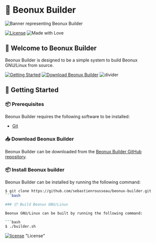 # 🐧 Beonux Builder

![Banner representing Beonux Builder][beonux builder]

[![License](https://img.shields.io/badge/License-GPL3-green.svg?style=for-the-badge\&logo=)](https://opensource.org/licenses/GPL-3.0) 
![Made with Love](https://raw.githubusercontent.com/sebastienrousseau/crypto-service/master/assets/made-with-love.svg)


## 👋 Welcome to Beonux Builder

Beonux Builder is designed to be a simple system to build Beonux GNU/Linux from 
source.

[![Getting Started][getting started]](#getting-started)
[![Download Beonux Builder][download]][1]
![divider][divider]

## 📖 Getting Started

### 📦 Prerequisites

Beonux Builder requires the following software to be installed:

- [Git][2]
  

### 📥 Download Beonux Builder

Beonux Builder can be downloaded from the [Beonux Builder GitHub repository][1].

### 📦 Install Beonux builder

Beonux Builder can be installed by running the following command:

```bash 
$ git clone https://github.com/sebastienrousseau/beonux-builder.git
```bash

### 📦 Build Beonux GNU/Linux

Beonux GNU/Linux can be built by running the following command:

```bash
$ ./builder.sh
```


[1]: https://github.com/sebastienrousseau/beonux-builder/packages/ "Download Beonux Builder"
[2]: https://git-scm.com/ "Git"
[3]: https://github.com/sebastienrousseau/beonux-builder/

[beonux builder]: https://raw.githubusercontent.com/sebastienrousseau/beonux-builder/master/assets/beonux-builder-logo.svg "Beonux Builder"

[divider]: https://raw.githubusercontent.com/sebastienrousseau/beonux-builder/master/assets/divider.svg "divider"

[getting started]: https://raw.githubusercontent.com/sebastienrousseau/beonux-builder/master/assets/button-primary.svg "Getting Started"

[download]: https://raw.githubusercontent.com/sebastienrousseau/beonux-builder/master/assets/button-secondary.svg "Download Beonux Builder"

[![license](https://img.shields.io/badge/License-GPL3-green.svg?style=for-the-badge\&logo=)](https://opensource.org/licenses/GPL-3.0) "License"

